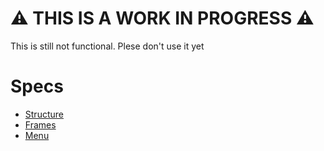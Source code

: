 # ⚠ THIS IS A WORK IN PROGRESS ⚠

This is still not functional. Plese don't use it yet

# Specs

- [Structure](https://web.archive.org/web/20221116193647/https://id3.org/id3v2.4.0-structure)
- [Frames](https://web.archive.org/web/20220825231228/https://id3.org/id3v2.4.0-frames)
- [Menu](https://web.archive.org/web/20220707195641/https://id3.org/Developer%20Information)
